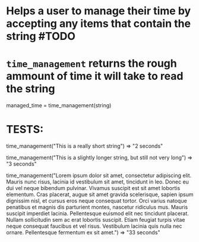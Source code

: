 # Helps a user to manage their time by accepting any items that contain the string #TODO


# `time_management` returns the rough ammount of time it will take to read the string
managed_time = time_management(string)

# TESTS: 
time_management("This is a really short string") => "2 seconds"

time_management("This is a slightly longer string, but still not very long") => "3 seconds"

time_management("Lorem ipsum dolor sit amet, consectetur adipiscing elit. Mauris nunc risus, lacinia id vestibulum sit amet, tincidunt in leo. Donec eu dui vel neque bibendum pulvinar. Vivamus suscipit est sit amet lobortis elementum. Cras placerat, augue sit amet gravida scelerisque, sapien ipsum dignissim nisl, et cursus eros neque consequat tortor. Orci varius natoque penatibus et magnis dis parturient montes, nascetur ridiculus mus. Mauris suscipit imperdiet lacinia. Pellentesque euismod elit nec tincidunt placerat. Nullam sollicitudin sem ac erat lobortis suscipit. Etiam feugiat turpis vitae neque consequat faucibus et vel risus. Vestibulum lacinia quis nulla nec ornare. Pellentesque fermentum ex sit amet.") => "33 seconds"

